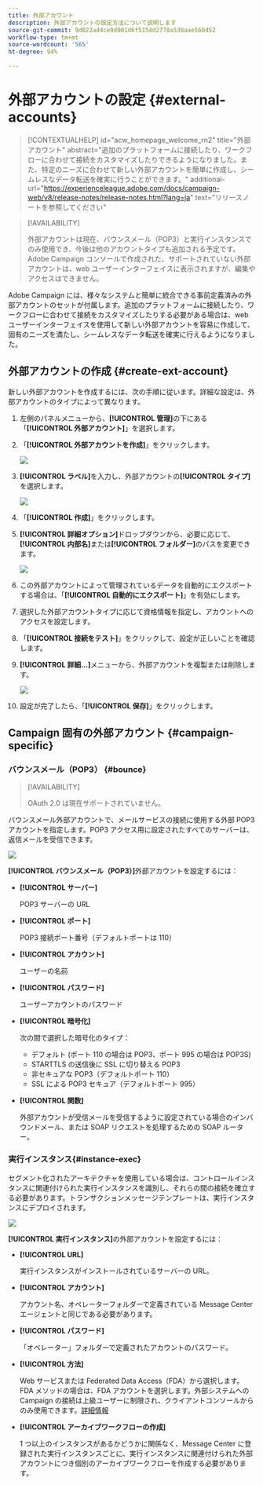 ```yaml
---
title: 外部アカウント
description: 外部アカウントの設定方法について説明します
source-git-commit: 9d022ad4ce9d001d6f5154d2778a538aae560d52
workflow-type: tm+mt
source-wordcount: '565'
ht-degree: 94%

---
```


# 外部アカウントの設定 {#external-accounts}


>[!CONTEXTUALHELP]
>id="acw_homepage_welcome_rn2"
>title="外部アカウント"
>abstract="追加のプラットフォームに接続したり、ワークフローに合わせて接続をカスタマイズしたりできるようになりました。また、特定のニーズに合わせて新しい外部アカウントを簡単に作成し、シームレスなデータ転送を確実に行うことができます。"
>additional-url="https://experienceleague.adobe.com/docs/campaign-web/v8/release-notes/release-notes.html?lang=ja" text="リリースノートを参照してください"


>[!AVAILABILITY]
>
> 外部アカウントは現在、バウンスメール（POP3）と実行インスタンスでのみ使用でき、今後は他のアカウントタイプも追加される予定です。
> Adobe Campaign コンソールで作成された、サポートされていない外部アカウントは、web ユーザーインターフェイスに表示されますが、編集やアクセスはできません。

Adobe Campaign には、様々なシステムと簡単に統合できる事前定義済みの外部アカウントのセットが付属します。追加のプラットフォームに接続したり、ワークフローに合わせて接続をカスタマイズしたりする必要がある場合は、web ユーザーインターフェイスを使用して新しい外部アカウントを容易に作成して、固有のニーズを満たし、シームレスなデータ転送を確実に行えるようになりました。

## 外部アカウントの作成 {#create-ext-account}

新しい外部アカウントを作成するには、次の手順に従います。詳細な設定は、外部アカウントのタイプによって異なります。

1. 左側のパネルメニューから、**[!UICONTROL 管理]**&#x200B;の下にある「**[!UICONTROL 外部アカウント]**」を選択します。

1. 「**[!UICONTROL 外部アカウントを作成]**」をクリックします。

   ![](assets/external_account_create_1.png)

1. **[!UICONTROL ラベル]**&#x200B;を入力し、外部アカウントの&#x200B;**[!UICONTROL タイプ]**&#x200B;を選択します。

   ![](assets/external_account_create_2.png)

1. 「**[!UICONTROL 作成]**」をクリックします。

1. **[!UICONTROL 詳細オプション]**&#x200B;ドロップダウンから、必要に応じて、**[!UICONTROL 内部名]**&#x200B;または&#x200B;**[!UICONTROL フォルダー]**&#x200B;のパスを変更できます。

   ![](assets/external_account_create_3.png)

1. この外部アカウントによって管理されているデータを自動的にエクスポートする場合は、「**[!UICONTROL 自動的にエクスポート]**」を有効にします。

1. 選択した外部アカウントタイプに応じて資格情報を指定し、アカウントへのアクセスを設定します。

1. 「**[!UICONTROL 接続をテスト]**」をクリックして、設定が正しいことを確認します。

1. **[!UICONTROL 詳細…]**&#x200B;メニューから、外部アカウントを複製または削除します。

   ![](assets/external_account_create_4.png)

1. 設定が完了したら、「**[!UICONTROL 保存]**」をクリックします。

## Campaign 固有の外部アカウント {#campaign-specific}

### バウンスメール（POP3） {#bounce}

>[!AVAILABILITY]
>
> OAuth 2.0 は現在サポートされていません。

バウンスメール外部アカウントで、メールサービスの接続に使用する外部 POP3 アカウントを指定します。POP3 アクセス用に設定されたすべてのサーバーは、返信メールを受信できます。

![](assets/external_account_bounce.png)

**[!UICONTROL バウンスメール（POP3）]**&#x200B;外部アカウントを設定するには：

* **[!UICONTROL サーバー]**

  POP3 サーバーの URL

* **[!UICONTROL ポート]**

  POP3 接続ポート番号（デフォルトポートは 110）

* **[!UICONTROL アカウント]**

  ユーザーの名前

* **[!UICONTROL パスワード]**

  ユーザーアカウントのパスワード

* **[!UICONTROL 暗号化]**

  次の間で選択した暗号化のタイプ：

   * デフォルト (ポート 110 の場合は POP3、ポート 995 の場合は POP3S)
   * STARTTLS の送信後に SSL に切り替える POP3
   * 非セキュアな POP3（デフォルトポート 110）
   * SSL による POP3 セキュア（デフォルトポート 995）

* **[!UICONTROL 関数]**

  外部アカウントが受信メールを受信するように設定されている場合のインバウンドメール、または SOAP リクエストを処理するための SOAP ルーター。

### 実行インスタンス{#instance-exec}

セグメント化されたアーキテクチャを使用している場合は、コントロールインスタンスに関連付けられた実行インスタンスを識別し、それらの間の接続を確立する必要があります。トランザクションメッセージテンプレートは、実行インスタンスにデプロイされます。

![](assets/external_account_exec.png)

**[!UICONTROL 実行インスタンス]**&#x200B;の外部アカウントを設定するには：

* **[!UICONTROL URL]**

  実行インスタンスがインストールされているサーバーの URL。

* **[!UICONTROL アカウント]**

  アカウント名、オペレーターフォルダーで定義されている Message Center エージェントと同じである必要があります。

* **[!UICONTROL パスワード]**

  「オペレーター」フォルダーで定義されたアカウントのパスワード。

* **[!UICONTROL 方法]**

  Web サービスまたは Federated Data Access（FDA）から選択します。
FDA メソッドの場合は、FDA アカウントを選択します。外部システムへの Campaign の接続は上級ユーザーに制限され、クライアントコンソールからのみ使用できます。[詳細情報](https://experienceleague.adobe.com/ja/docs/campaign/campaign-v8/connect/fda#_blank)

* **[!UICONTROL アーカイブワークフローの作成]**

  1 つ以上のインスタンスがあるかどうかに関係なく、Message Center に登録された実行インスタンスごとに、実行インスタンスに関連付けられた外部アカウントにつき個別のアーカイブワークフローを作成する必要があります。
